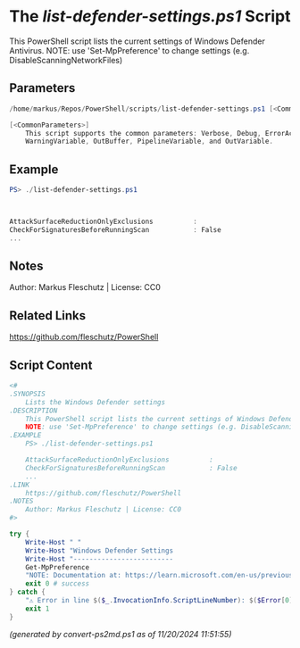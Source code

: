 The *list-defender-settings.ps1* Script
===========================

This PowerShell script lists the current settings of Windows Defender Antivirus.
NOTE: use 'Set-MpPreference' to change settings (e.g. DisableScanningNetworkFiles)

Parameters
----------
```powershell
/home/markus/Repos/PowerShell/scripts/list-defender-settings.ps1 [<CommonParameters>]

[<CommonParameters>]
    This script supports the common parameters: Verbose, Debug, ErrorAction, ErrorVariable, WarningAction, 
    WarningVariable, OutBuffer, PipelineVariable, and OutVariable.
```

Example
-------
```powershell
PS> ./list-defender-settings.ps1



AttackSurfaceReductionOnlyExclusions          :
CheckForSignaturesBeforeRunningScan           : False
...

```

Notes
-----
Author: Markus Fleschutz | License: CC0

Related Links
-------------
https://github.com/fleschutz/PowerShell

Script Content
--------------
```powershell
<#
.SYNOPSIS
	Lists the Windows Defender settings
.DESCRIPTION
	This PowerShell script lists the current settings of Windows Defender Antivirus.
	NOTE: use 'Set-MpPreference' to change settings (e.g. DisableScanningNetworkFiles)
.EXAMPLE
	PS> ./list-defender-settings.ps1

	AttackSurfaceReductionOnlyExclusions          :
	CheckForSignaturesBeforeRunningScan           : False
	...
.LINK
	https://github.com/fleschutz/PowerShell
.NOTES
	Author: Markus Fleschutz | License: CC0
#>

try {
	Write-Host " "
	Write-Host "Windows Defender Settings                               Value"
	Write-Host "-------------------------                               -----" -noNewline
	Get-MpPreference
	"NOTE: Documentation at: https://learn.microsoft.com/en-us/previous-versions/windows/desktop/legacy/dn455323(v=vs.85)"
	exit 0 # success
} catch {
	"⚠️ Error in line $($_.InvocationInfo.ScriptLineNumber): $($Error[0])"
	exit 1
}
```

*(generated by convert-ps2md.ps1 as of 11/20/2024 11:51:55)*
